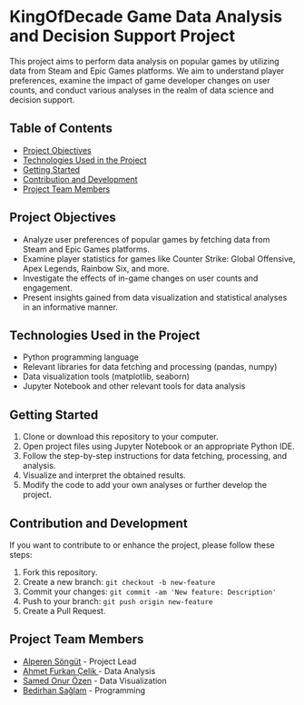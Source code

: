 # KingOfDecade Game Data Analysis and Decision Support Project

This project aims to perform data analysis on popular games by utilizing data from Steam and Epic Games platforms. We aim to understand player preferences, examine the impact of game developer changes on user counts, and conduct various analyses in the realm of data science and decision support.

## Table of Contents

- [Project Objectives](#projectobjectives)
- [Technologies Used in the Project](#technologiesusedintheproject)
- [Getting Started](#GettingStarted)
- [Contribution and Development](#ContributionandDevelopment)
- [Project Team Members](#projecteammembers)


## Project Objectives

- Analyze user preferences of popular games by fetching data from Steam and Epic Games platforms.
- Examine player statistics for games like Counter Strike: Global Offensive, Apex Legends, Rainbow Six, and more.
- Investigate the effects of in-game changes on user counts and engagement.
- Present insights gained from data visualization and statistical analyses in an informative manner.

## Technologies Used in the Project

- Python programming language
- Relevant libraries for data fetching and processing (pandas, numpy)
- Data visualization tools (matplotlib, seaborn)
- Jupyter Notebook and other relevant tools for data analysis

## Getting Started

1. Clone or download this repository to your computer.
2. Open project files using Jupyter Notebook or an appropriate Python IDE.
3. Follow the step-by-step instructions for data fetching, processing, and analysis.
4. Visualize and interpret the obtained results.
5. Modify the code to add your own analyses or further develop the project.

## Contribution and Development

If you want to contribute to or enhance the project, please follow these steps:

1. Fork this repository.
2. Create a new branch: `git checkout -b new-feature`
3. Commit your changes: `git commit -am 'New feature: Description'`
4. Push to your branch: `git push origin new-feature`
5. Create a Pull Request.

## Project Team Members

- [Alperen Söngüt](https://github.com/AlprnsngT) - Project Lead
- [Ahmet Furkan Çelik ](ahmetfurkanceliktr@gmail.com) - Data Analysis
- [Samed Onur Özen](sametoozen6@gmail.com) - Data Visualization
- [Bedirhan Sağlam](bedirhansaglam97@gmail.com) - Programming

